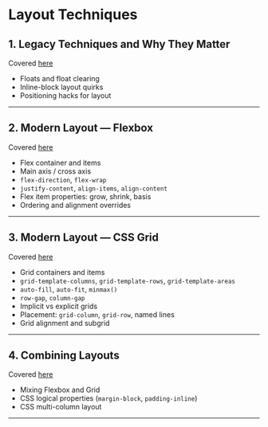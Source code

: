 # Layout Techniques

## 1. Legacy Techniques and Why They Matter

Covered [here](../../notes/css/03_layout_techniques/01_legacy_layouts.md)

* Floats and float clearing
* Inline-block layout quirks
* Positioning hacks for layout

---

## 2. Modern Layout — Flexbox

Covered [here](../../notes/css/03_layout_techniques/02_flexbox.md)

* Flex container and items
* Main axis / cross axis
* `flex-direction`, `flex-wrap`
* `justify-content`, `align-items`, `align-content`
* Flex item properties: grow, shrink, basis
* Ordering and alignment overrides

---

## 3. Modern Layout — CSS Grid

Covered [here](../../notes/css/03_layout_techniques/03_css_grid.md)

* Grid containers and items
* `grid-template-columns`, `grid-template-rows`, `grid-template-areas`
* `auto-fill`, `auto-fit`, `minmax()`
* `row-gap`, `column-gap`
* Implicit vs explicit grids
* Placement: `grid-column`, `grid-row`, named lines
* Grid alignment and subgrid

---

## 4. Combining Layouts

Covered [here](../../notes/css/03_layout_techniques/04_combining_layouts.md)

* Mixing Flexbox and Grid
* CSS logical properties (`margin-block`, `padding-inline`)
* CSS multi-column layout

---
